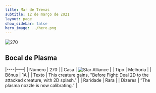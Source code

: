 ```yaml
---
title: Mar de Trevas
subtitle: 12 de março de 2021
layout: page
show_sidebar: false
hero_image: ../hero.png
---
```


![270](https://cdn.keyforgegame.com/media/card_front/en/496_270_38M57VR8P2VH_en.png)

## Bocal de Plasma

|----|----|
| Número | 270 |
| Casa | ![Star Alliance](https://archonarcana.com/images/thumb/7/7d/Star_Alliance.png/22px-Star_Alliance.png "Aliança Estelar") |
| Tipo | Melhoria |
| Bônus | 1A |
| Texto | This creature gains, "Before Fight: Deal 2D to the attacked creature, with 2D splash." |
| Raridade | Rara |
| Dizeres | “The plasma nozzle is now calibrating.” |
